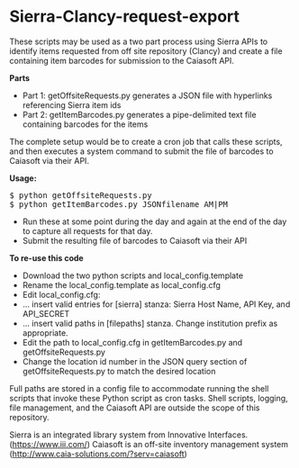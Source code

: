 # Sierra-Clancy-request-export

These scripts may be used as a two part process using Sierra APIs to identify items requested from off site repository (Clancy) and create a file containing item barcodes for submission to the Caiasoft API.  

<b>Parts</b>
* Part 1: getOffsiteRequests.py generates a JSON file with hyperlinks referencing Sierra item ids
* Part 2: getItemBarcodes.py generates a pipe-delimited text file containing barcodes for the items

The complete setup would be to create a cron job that calls these scripts, and then executes a system command to submit the file of barcodes to Caiasoft via their API. 

<b>Usage: </b>
<pre>
$ python getOffsiteRequests.py
$ python getItemBarcodes.py JSONfilename AM|PM
</pre>
* Run these at some point during the day and again at the end of the day to capture all requests for that day. 
* Submit the resulting file of barcodes to Caiasoft via their API

<b>To re-use this code</b>
* Download the two python scripts and local_config.template 
* Rename the local_config.template as local_config.cfg 
* Edit local_config.cfg:
* ... insert valid entries for [sierra] stanza: Sierra Host Name, API Key, and API_SECRET
* ... insert valid paths in [filepaths] stanza. Change institution prefix as appropriate.
* Edit the path to local_config.cfg in getItemBarcodes.py and getOffsiteRequests.py
* Change the location id number in the JSON query section of getOffsiteRequests.py to match the desired location
  
Full paths are stored in a config file to accommodate running the shell scripts that invoke these Python script as cron tasks. Shell scripts, logging, file management, and the Caiasoft API are outside the scope of this repository.

Sierra is an integrated library system from Innovative Interfaces. (https://www.iii.com/)
Caiasoft is an off-site inventory management system (http://www.caia-solutions.com/?serv=caiasoft)
